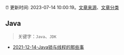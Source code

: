 :alarm_clock: 更新时间: 2023-07-14 10:00:19。[文章来源](/README.md)、[文章分类](/TAGS.md)

## Java


> 关键字：`Java`、`JDK`



- [2021-12-14-Java锁与线程的那些事](https://tech.youzan.com/javasuo-yu-xian-cheng-de-na-xie-shi/) 
